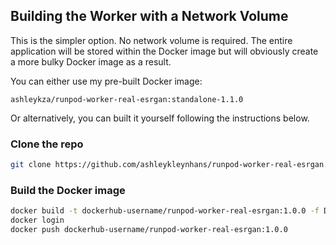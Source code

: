 ## Building the Worker with a Network Volume

This is the simpler option.  No network volume is required.
The entire application will be stored within the Docker image
but will obviously create a more bulky Docker image as a result.

You can either use my pre-built Docker image:
```
ashleykza/runpod-worker-real-esrgan:standalone-1.1.0
```

Or alternatively, you can built it yourself following the
instructions below.

### Clone the repo

```bash
git clone https://github.com/ashleykleynhans/runpod-worker-real-esrgan.git
```

### Build the Docker image

```bash
docker build -t dockerhub-username/runpod-worker-real-esrgan:1.0.0 -f Dockerfile.Standalone .
docker login
docker push dockerhub-username/runpod-worker-real-esrgan:1.0.0
```
